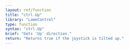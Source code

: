 ```yaml
---
layout: ref/function
title: "ctrl.Up"
library: "LameControl"
type: function
syntax: "ctrl.Up"
brief: "Gets 'Up' direction."
return: "Returns true if the joystick is tilted up."
---
```


